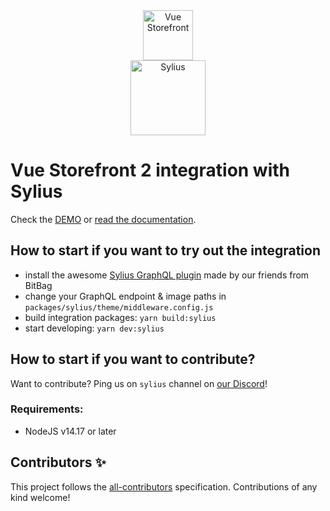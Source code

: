 <div align="center">
  <img src="https://user-images.githubusercontent.com/1626923/137092657-fb398d20-b592-4661-a1f9-4135db0b61d5.png" alt="Vue Storefront" height="80px" /> <br>
  <img src="https://sylius.com/wp-content/uploads/2021/03/sylius-logo_sylius-logo-light-1024x422.jpg" alt="Sylius" height="120px" />
</div>

# Vue Storefront 2 integration with Sylius

Check the [DEMO](https://vsf-sylius.herokuapp.com/) or [read the documentation](https://vsf-sylius-docs.herokuapp.com/).

<!-- ALL-CONTRIBUTORS-BADGE:START - Do not remove or modify this section -->
<!-- ALL-CONTRIBUTORS-BADGE:END -->

## How to start if you want to try out the integration

- install the awesome [Sylius GraphQL plugin](https://packagist.org/packages/bitbag/graphql-plugin) made by our friends from BitBag
- change your GraphQL endpoint & image paths in `packages/sylius/theme/middleware.config.js`
- build integration packages: `yarn build:sylius`
- start developing: `yarn dev:sylius`

## How to start if you want to contribute?

Want to contribute? Ping us on `sylius` channel on [our Discord](https://discord.vuestorefront.io)!

### Requirements:

- NodeJS v14.17 or later

## Contributors ✨

<!-- ALL-CONTRIBUTORS-LIST:START - Do not remove or modify this section -->

<!-- ALL-CONTRIBUTORS-LIST:END -->

This project follows the [all-contributors](https://github.com/all-contributors/all-contributors) specification. Contributions of any kind welcome!
